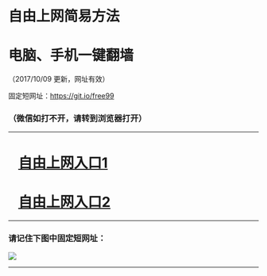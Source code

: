 ﻿# 自由上网简易方法

# 电脑、手机一键翻墙

（2017/10/09 更新，网址有效）

固定短网址：https://git.io/free99

### （微信如打不开，请转到浏览器打开）


***





# &nbsp;&nbsp; <a href="http://ft988115773.fwq-tz-1001.info/fwqtz01.html?t=100900115477 " target="_blank">自由上网入口1</a>
# &nbsp;&nbsp; <a href="http://ft1388929347.fwq-tz-1002.info/fwqtz02.html?t=100900126186 " target="_blank">自由上网入口2</a>
***

### 请记住下图中固定短网址：

<img src="https://s3-us-west-2.amazonaws.com/fwq-1001/yjfq-20170905okok.png" /> 


***

